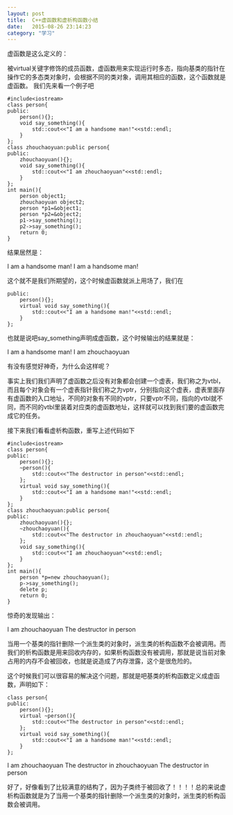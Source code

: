 ```yaml
---
layout: post
title:  C++虚函数和虚析构函数小结
date:   2015-08-26 23:14:23
category: "学习"
---
```


虚函数是这么定义的：

被virtual关键字修饰的成员函数，虚函数用来实现运行时多态，指向基类的指针在操作它的多态类对象时，会根据不同的类对象，调用其相应的函数，这个函数就是虚函数。
我们先来看一个例子吧


    #include<iostream>  
    class person{  
    public:  
        person(){};  
        void say_something(){  
            std::cout<<"I am a handsome man!"<<std::endl;  
        }  
    };  
    class zhouchaoyuan:public person{  
    public:  
        zhouchaoyuan(){};  
        void say_something(){  
            std::cout<<"I am zhouchaoyuan"<<std::endl;  
        }  
    };  
    int main(){  
        person object1;  
        zhouchaoyuan object2;  
        person *p1=&object1;  
        person *p2=&object2;  
        p1->say_something();  
        p2->say_something();  
        return 0;  
    }  


结果居然是：

I am a handsome man!
I am a handsome man!

这个就不是我们所期望的，这个时候虚函数就派上用场了，我们在


    public:  
        person(){};  
        virtual void say_something(){  
            std::cout<<"I am a handsome man!"<<std::endl;  
        }  
    };  


也就是说吧say_something声明成虚函数，这个时候输出的结果就是：

I am a handsome man!
I am zhouchaoyuan

有没有感觉好神奇，为什么会这样呢？

事实上我们我们声明了虚函数之后没有对象都会创建一个虚表，我们称之为vtbl，而且每个对象会有一个虚表指针我们称之为vptr，分别指向这个虚表，虚表里面存有虚函数的入口地址，不同的对象有不同的vptr，只要vptr不同，指向的vtbl就不同，而不同的vtbl里装着对应类的虚函数地址，这样就可以找到我们要的虚函数完成它的任务。


接下来我们看看虚析构函数，重写上述代码如下


    #include<iostream>  
    class person{  
    public:  
        person(){};  
        ~person(){  
            std::cout<<"The destructor in person"<<std::endl;  
        };  
        virtual void say_something(){  
            std::cout<<"I am a handsome man!"<<std::endl;  
        }  
    };  
    class zhouchaoyuan:public person{  
    public:  
        zhouchaoyuan(){};  
        ~zhouchaoyuan(){  
            std::cout<<"The destructor in zhouchaoyuan"<<std::endl;  
        };  
        void say_something(){  
            std::cout<<"I am zhouchaoyuan"<<std::endl;  
        }  
    };  
    int main(){  
        person *p=new zhouchaoyuan();  
        p->say_something();  
        delete p;  
        return 0;  
    }  

惊奇的发现输出：

I am zhouchaoyuan
The destructor in person

当用一个基类的指针删除一个派生类的对象时，派生类的析构函数不会被调用。而我们的析构函数是用来回收内存的，如果析构函数没有被调用，那就是说当前对象占用的内存不会被回收，也就是说造成了内存泄露，这个是很危险的。

这个时候我们可以很容易的解决这个问题，那就是吧基类的析构函数定义成虚函数，声明如下：


    class person{  
    public:  
        person(){};  
        virtual ~person(){  
            std::cout<<"The destructor in person"<<std::endl;  
        };  
        virtual void say_something(){  
            std::cout<<"I am a handsome man!"<<std::endl;  
        }  
    };  


I am zhouchaoyuan
The destructor in zhouchaoyuan
The destructor in person

好了，好像看到了比较满意的结构了，因为子类终于被回收了！！！！总的来说虚析构函数就是为了当用一个基类的指针删除一个派生类的对象时，派生类的析构函数会被调用。
